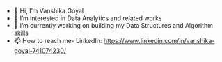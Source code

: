 - 👋 Hi, I’m Vanshika Goyal
- 👀 I’m interested in Data Analytics and related works
- 🌱 I’m currently working on building my Data Structures and Algorithm skills
- 📫 How to reach me- LinkedIn: https://www.linkedin.com/in/vanshika-goyal-741074230/

<!---
vanshiika24/vanshiika24 is a ✨ special ✨ repository because its `README.md` (this file) appears on your GitHub profile.
You can click the Preview link to take a look at your changes.
--->
